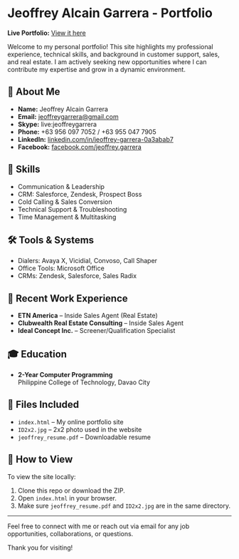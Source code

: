 
# Jeoffrey Alcain Garrera - Portfolio
**Live Portfolio:** [View it here]()

Welcome to my personal portfolio! This site highlights my professional experience, technical skills, and background in customer support, sales, and real estate. I am actively seeking new opportunities where I can contribute my expertise and grow in a dynamic environment.

## 👤 About Me

- **Name:** Jeoffrey Alcain Garrera  
- **Email:** [jeoffreygarrera@gmail.com](mailto:jeoffreygarrera@gmail.com)  
- **Skype:** live:jeoffreygarrera  
- **Phone:** +63 956 097 7052 / +63 955 047 7905  
- **LinkedIn:** [linkedin.com/in/jeoffrey-garrera-0a3abab7](https://www.linkedin.com/in/jeoffrey-garrera-0a3abab7)  
- **Facebook:** [facebook.com/jeoffrey.garrera](https://www.facebook.com/jeoffrey.garrera)

## 🧠 Skills

- Communication & Leadership
- CRM: Salesforce, Zendesk, Prospect Boss
- Cold Calling & Sales Conversion
- Technical Support & Troubleshooting
- Time Management & Multitasking

## 🛠️ Tools & Systems

- Dialers: Avaya X, Vicidial, Convoso, Call Shaper  
- Office Tools: Microsoft Office  
- CRMs: Zendesk, Salesforce, Sales Radix

## 💼 Recent Work Experience

- **ETN America** – Inside Sales Agent (Real Estate)  
- **Clubwealth Real Estate Consulting** – Inside Sales Agent  
- **Ideal Concept Inc.** – Screener/Qualification Specialist  

## 🎓 Education

- **2-Year Computer Programming**  
  Philippine College of Technology, Davao City

## 📄 Files Included

- `index.html` – My online portfolio site  
- `ID2x2.jpg` – 2x2 photo used in the website  
- `jeoffrey_resume.pdf` – Downloadable resume  

## 📂 How to View

To view the site locally:

1. Clone this repo or download the ZIP.
2. Open `index.html` in your browser.
3. Make sure `jeoffrey_resume.pdf` and `ID2x2.jpg` are in the same directory.

---

Feel free to connect with me or reach out via email for any job opportunities, collaborations, or questions.

Thank you for visiting!
